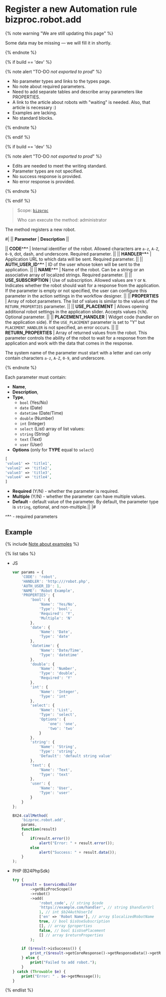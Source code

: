 # Register a new Automation rule bizproc.robot.add

{% note warning "We are still updating this page" %}

Some data may be missing — we will fill it in shortly.

{% endnote %}

{% if build == 'dev' %}

{% note alert "TO-DO _not exported to prod_" %}

- No parameter types and links to the types page.
- No note about required parameters.
- Need to add separate tables and describe array parameters like PROPERTIES.
- A link to the article about robots with "waiting" is needed. Also, that article is necessary :)
- Examples are lacking.
- No standard blocks.

{% endnote %}

{% endif %}

{% if build == 'dev' %}

{% note alert "TO-DO _not exported to prod_" %}

- Edits are needed to meet the writing standard.
- Parameter types are not specified.
- No success response is provided.
- No error response is provided.

{% endnote %}

{% endif %}

> Scope: [`bizproc`](../../scopes/permissions.md)
>
> Who can execute the method: administrator

The method registers a new robot.

#|
|| **Parameter**         | **Description**  ||

|| **CODE^*^**         | Internal identifier of the robot. Allowed characters are `a-z`, `A-Z`, `0-9`, dot, dash, and underscore. Required parameter.   ||
|| **HANDLER^*^**        | Application URL to which data will be sent. Required parameter. ||
|| **AUTH_USER_ID^*^** | ID of the user whose token will be sent to the application. ||
|| **NAME^*^**         | Name of the robot. Can be a string or an associative array of localized strings. Required parameter. ||
|| **USE_SUBSCRIPTION** | Use of subscription. Allowed values are `Y` or `N`. Indicates whether the robot should wait for a response from the application. If the parameter is empty or not specified, the user can configure this parameter in the action settings in the workflow designer. ||
|| **PROPERTIES**     | Array of robot parameters. The list of values is similar to the values of the `RETURN_PROPERTIES` parameter. ||
|| **USE_PLACEMENT** | Allows opening additional robot settings in the application slider. Accepts values (`Y`/`N`). Optional parameter. ||
|| **PLACEMENT_HANDLER** | Widget code (handler on the application side). If the `USE_PLACEMENT` parameter is set to "Y" but `PLACEMENT_HANDLER` is not specified, an error occurs.   ||
|| **RETURN_PROPERTIES** | Array of returned values from the robot. This parameter controls the ability of the robot to wait for a response from the application and work with the data that comes in the response.

The system name of the parameter must start with a letter and can only contain characters `a-z`, `A-Z`, `0-9`, and underscore.

{% endnote %}

Each parameter must contain: 
 - **Name**,
 - **Description**,
 - **Type**, 
   - `bool` (Yes/No)
   - `date` (Date)
   - `datetime` (Date/Time)
   - `double` (Number)
   - `int` (Integer)
   - `select` (List) array of list values:
   - `string` (String)
   - `text` (Text)
   - `user` (User)
 - **Options** (only for **TYPE** equal to `select`)

```php
[
'value1' => 'title1',
'value2' => 'title2',
'value3' => 'title3',
'value4' => 'title4',
]
```

- **Required** (Y/N) - whether the parameter is required.
- **Multiple** (Y/N) - whether the parameter can have multiple values.
- **Default** - default value of the parameter. By default, the parameter type is `string`, optional, and non-multiple.||
|#

^*^ - required parameters

## Example

{% include [Note about examples](../../../_includes/examples.md) %}

{% list tabs %}

- JS

	```js
	var params = {
		'CODE': 'robot',
		'HANDLER': 'http:///robot.php',
		'AUTH_USER_ID': 1,
		'NAME': 'Robot Example',
		'PROPERTIES': {
			'bool': {
				'Name': 'Yes/No',
				'Type': 'bool',
				'Required': 'Y',
				'Multiple': 'N'
			},
			'date': {
				'Name': 'Date',
				'Type': 'date'
			},
			'datetime': {
				'Name': 'Date/Time',
				'Type': 'datetime'
			},
			'double': {
				'Name': 'Number',
				'Type': 'double',
				'Required': 'Y'
			},
			'int': {
				'Name': 'Integer',
				'Type': 'int'
			},
			'select': {
				'Name': 'List',
				'Type': 'select',
				'Options': {
					'one': 'one',
					'two': 'two'
				}
			},
			'string': {
				'Name': 'String',
				'Type': 'string',
				'Default': 'default string value'
			},
			'text': {
				'Name': 'Text',
				'Type': 'text'
			},
			'user': {
				'Name': 'User',
				'Type': 'user'
			}
		}
	};

	BX24.callMethod(
		'bizproc.robot.add',
		params,
		function(result)
		{
			if(result.error())
				alert("Error: " + result.error());
			else
				alert("Success: " + result.data());
		}
	);
	```

- PHP (B24PhpSdk)
  
	```php
	try {
		$result = $serviceBuilder
			->getBizProcScope()
			->robot()
			->add(
				'robot_code', // string $code
				'https://example.com/handler', // string $handlerUrl
				1, // int $b24AuthUserId
				['en' => 'Robot Name'], // array $localizedRobotName
				true, // bool $isUseSubscription
				[], // array $properties
				false, // bool $isUsePlacement
				[] // array $returnProperties
			);

		if ($result->isSuccess()) {
			print_r($result->getCoreResponse()->getResponseData()->getResult());
		} else {
			print("Failed to add robot.");
		}
	} catch (Throwable $e) {
		print("Error: " . $e->getMessage());
	}
	```
{% endlist %}